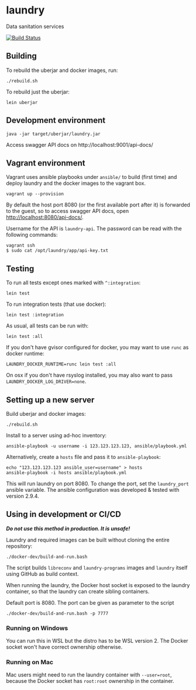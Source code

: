 # laundry
Data sanitation services

[![Build Status](https://travis-ci.org/solita/laundry.svg?branch=develop)](https://travis-ci.org/solita/laundry)

## Building

To rebuild the uberjar and docker images, run:

    ./rebuild.sh

To rebuild just the uberjar:

    lein uberjar

## Development environment

    java -jar target/uberjar/laundry.jar

Access swagger API docs on http://localhost:9001/api-docs/

## Vagrant environment

Vagrant uses ansible playbooks under `ansible/` to build (first time) and deploy laundry and the docker images to the vagrant box.

    vagrant up --provision

By default the host port 8080 (or the first available port after it) is forwarded to the guest, so to access swagger API docs, open <http://localhost:8080/api-docs/>.

Username for the API is `laundry-api`. The password can be read with the following commands:

    vagrant ssh
    $ sudo cat /opt/laundry/app/api-key.txt

## Testing

To run all tests except ones marked with `^:integration`:

    lein test

To run integration tests (that use docker):

    lein test :integration

As usual, all tests can be run with:

    lein test :all

If you don't have gvisor configured for docker, you may want to use `runc` as docker runtime:

    LAUNDRY_DOCKER_RUNTIME=runc lein test :all

On osx if you don't have rsyslog installed, you may also want to pass `LAUNDRY_DOCKER_LOG_DRIVER=none`.

## Setting up a new server

Build uberjar and docker images:

    ./rebuild.sh

Install to a server using ad-hoc inventory:

    ansible-playbook -u username -i 123.123.123.123, ansible/playbook.yml

Alternatively, create a `hosts` file and pass it to `ansible-playbook`:

    echo "123.123.123.123 ansible_user=username" > hosts
    ansible-playbook -i hosts ansible/playbook.yml

This will run laundry on port 8080.
To change the port, set the `laundry_port` ansible variable.
The ansible configuration was developed & tested with version 2.9.4.

## Using in development or CI/CD
_**Do not use this method in production. It is unsafe!**_

Laundry and required images can be built without cloning the entire repository:

    ./docker-dev/build-and-run.bash

The script builds `libreconv` and `laundry-programs` images and `laundry` itself using GitHub as build context.

When running the laundry, the Docker host socket is exposed to the laundry container, so that the laundry can create sibling containers.

Default port is 8080. The port can be given as parameter to the script

    ./docker-dev/build-and-run.bash -p 7777

### Running on Windows
You can run this in WSL but the distro has to be WSL version 2. The Docker socket won't have correct ownership otherwise.

### Running on Mac
Mac users might need to run the laundry container with `--user=root`, because the Docker socket has `root:root` ownership in the container.
